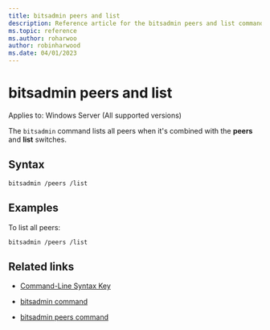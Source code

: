 ```yaml
---
title: bitsadmin peers and list
description: Reference article for the bitsadmin peers and list command that lists all peers.
ms.topic: reference
ms.author: roharwoo
author: robinharwood
ms.date: 04/01/2023
---
```


# bitsadmin peers and list

Applies to: Windows Server (All supported versions)

The `bitsadmin` command lists all peers when it's combined with the **peers** and **list** switches.

## Syntax

```CLI
bitsadmin /peers /list
```

## Examples

To list all peers:

```CLI
bitsadmin /peers /list
```

## Related links

- [Command-Line Syntax Key](command-line-syntax-key.md)

- [bitsadmin command](bitsadmin.md)

- [bitsadmin peers command](bitsadmin-peers.md)
